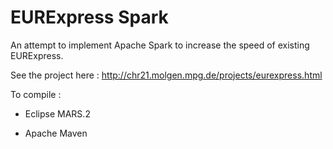 # EURExpress Spark
An attempt to implement Apache Spark to increase the speed of existing EURExpress.

See the project here : http://chr21.molgen.mpg.de/projects/eurexpress.html

To compile :

+ Eclipse MARS.2

+ Apache Maven

